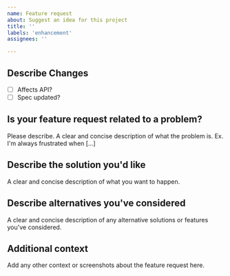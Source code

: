 ```yaml
---
name: Feature request
about: Suggest an idea for this project
title: ''
labels: 'enhancement'
assignees: ''

---
```


## Describe Changes

- [ ] Affects API?
- [ ] Spec updated?

## Is your feature request related to a problem?
Please describe. A clear and concise description of what the problem is. Ex. I'm always frustrated when [...]

## Describe the solution you'd like
A clear and concise description of what you want to happen.

## Describe alternatives you've considered
A clear and concise description of any alternative solutions or features you've considered.

## Additional context
Add any other context or screenshots about the feature request here.